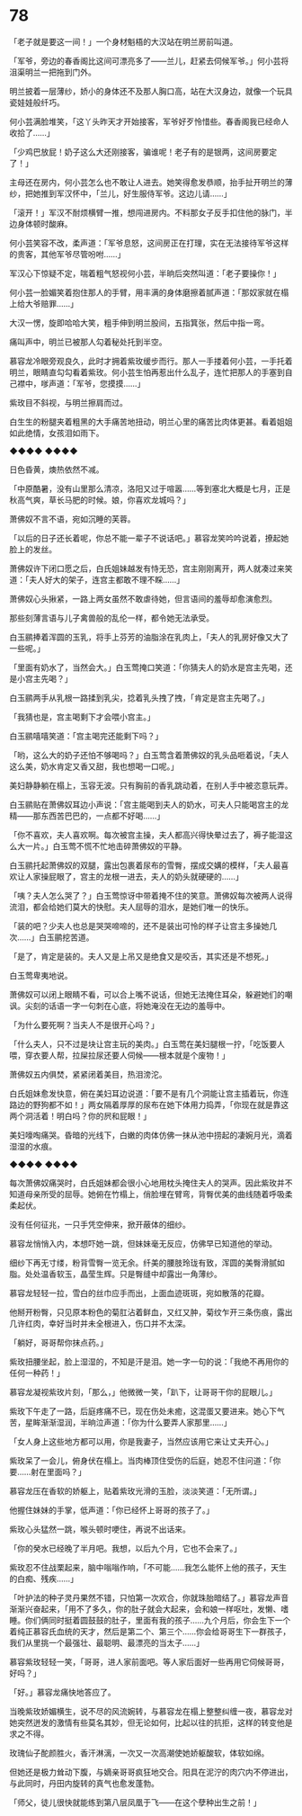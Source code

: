 # 78

「老子就是要这一间！」一个身材魁梧的大汉站在明兰房前叫道。

「军爷，旁边的春香阁比这间可漂亮多了——兰儿，赶紧去伺候军爷。」何小芸将沮渠明兰一把拖到门外。

明兰披着一层薄纱，娇小的身体还不及那人胸口高，站在大汉身边，就像一个玩具瓷娃娃般纤巧。

何小芸满脸堆笑，「这丫头昨天才开始接客，军爷好歹怜惜些。春香阁我已经命人收拾了……」

「少鸡巴放屁！奶子这么大还刚接客，骗谁呢！老子有的是银两，这间房要定了！」

主母还在房内，何小芸怎么也不敢让人进去。她笑得愈发恭顺，抬手扯开明兰的薄纱，把她推到军汉怀中，「兰儿，好生服侍军爷。这边儿请……」

「滚开！」军汉不耐烦横臂一推，想闯进房内。不料那女子反手扣住他的脉门，半边身体顿时酸麻。

何小芸笑容不改，柔声道：「军爷息怒，这间房正在打理，实在无法接待军爷这样的贵客，其他军爷尽管吩咐……」

军汉心下惊疑不定，喘着粗气怒视何小芸，半晌后突然叫道：「老子要操你！」

何小芸一脸媚笑着抱住那人的手臂，用丰满的身体磨擦着腻声道：「那奴家就在榻上给大爷赔罪……」

大汉一愣，旋即哈哈大笑，粗手伸到明兰股间，五指箕张，然后中指一弯。

痛叫声中，明兰已被那人勾着秘处托到半空。

慕容龙冷眼旁观良久，此时才拥着紫玫缓步而行。那人一手搂着何小芸，一手托着明兰，眼睛直勾勾看着紫玫。何小芸生怕再惹出什么乱子，连忙把那人的手塞到自己襟中，嗲声道：「军爷，您摸摸……」

紫玫目不斜视，与明兰擦肩而过。

白生生的粉腿夹着粗黑的大手痛苦地扭动，明兰心里的痛苦比肉体更甚。看着姐姐如此绝情，女孩泪如雨下。

◆◆◆◆ ◆◆◆◆

日色昏黄，燠热依然不减。

「中原酷暑，没有山里那么清凉，洛阳又过于喧嚣……等到塞北大概是七月，正是秋高气爽，草长马肥的时候。娘，你喜欢龙城吗？」

萧佛奴不言不语，宛如沉睡的芙蓉。

「以后的日子还长着呢，你总不能一辈子不说话吧。」慕容龙笑吟吟说着，撩起她脸上的发丝。

萧佛奴许下闭口愿之后，白氏姐妹越发有恃无恐，宫主刚刚离开，两人就凑过来笑道：「夫人好大的架子，连宫主都敢不理不睬……」

萧佛奴心头揪紧，一路上两女虽然不敢虐待她，但言语间的羞辱却愈演愈烈。

那些刻薄言语与儿子禽兽般的乱伦一样，都令她无法承受。

白玉鹂捧着浑圆的玉乳，将手上芬芳的油脂涂在乳肉上，「夫人的乳房好像又大了一些呢。」

「里面有奶水了，当然会大。」白玉莺掩口笑道：「你猜夫人的奶水是宫主先喝，还是小宫主先喝？」

白玉鹂两手从乳根一路揉到乳尖，捻着乳头拽了拽，「肯定是宫主先喝了。」

「我猜也是，宫主喝剩下才会喂小宫主。」

白玉鹂嘻嘻笑道：「宫主喝完还能剩下吗？」

「哟，这么大的奶子还怕不够喝吗？」白玉莺含着萧佛奴的乳头品咂着说，「夫人这么美，奶水肯定又香又甜，我也想喝一口呢。」

美妇静静躺在榻上，玉容无波。只有胸前的香乳跳动着，在别人手中被恣意玩弄。

白玉鹂贴在萧佛奴耳边小声说：「宫主能喝到夫人的奶水，可夫人只能喝宫主的龙精——那东西苦巴巴的，一点都不好喝……」

「你不喜欢，夫人喜欢啊。每次被宫主操，夫人都高兴得快晕过去了，褥子能湿这么大一片。」白玉莺不慌不忙地击碎萧佛奴的平静。

白玉鹂托起萧佛奴的双腿，露出包裹着尿布的雪臀，摆成交媾的模样，「夫人最喜欢让人家操屁眼了，宫主的龙根一进去，夫人的奶头就硬硬的……」

「咦？夫人怎么哭了？」白玉莺惊讶中带着掩不住的笑意。萧佛奴每次被两人说得流泪，都会给她们莫大的快慰。夫人屈辱的泪水，是她们唯一的快乐。

「装的吧？少夫人也总是哭哭啼啼的，还不是装出可怜的样子让宫主多操她几次……」白玉鹂挖苦道。

「是了，肯定是装的。夫人又是上吊又是绝食又是咬舌，其实还是不想死。」

白玉莺卑夷地说。

萧佛奴可以闭上眼睛不看，可以合上嘴不说话，但她无法掩住耳朵，躲避她们的嘲讽。尖刻的话语一字一句刺在心底，将她淹没在无边的羞辱中。

「为什么要死啊？当夫人不是很开心吗？」

「什么夫人，只不过是块让宫主玩的美肉。」白玉莺在美妇腿根一拧，「吃饭要人喂，穿衣要人帮，拉屎拉尿还要人伺候——根本就是个废物！」

萧佛奴五内俱焚，紧紧闭着美目，热泪滂沱。

白氏姐妹愈发快意，俯在美妇耳边说道：「要不是有几个洞能让宫主插着玩，你连路边的野狗都不如！」两女隔着厚厚的尿布在她下体用力捣弄，「你现在就是靠这两个洞活着！明白吗？你的屄和屁眼！」

美妇嚎啕痛哭。昏暗的光线下，白嫩的肉体仿佛一抹从池中捞起的凄婉月光，滴着湿湿的水痕。

◆◆◆◆ ◆◆◆◆

每次萧佛奴痛哭时，白氏姐妹都会很小心地用枕头掩住夫人的哭声。因此紫玫并不知道母亲所受的屈辱。她俯在竹榻上，俏脸埋在臂弯，背臀优美的曲线随着呼吸柔柔起伏。

没有任何征兆，一只手凭空伸来，掀开蔽体的细纱。

慕容龙悄悄入内，本想吓她一跳，但妹妹毫无反应，仿佛早已知道他的举动。

细纱下再无寸缕，粉背雪臀一览无余。纤美的腰肢玲珑有致，浑圆的美臀滑腻如脂。处处温香软玉，晶莹生辉。只是臀缝中却露出一角薄纱。

慕容龙轻轻一拉，雪白的丝巾应手而出，上面血迹斑斑，宛如散落的花瓣。

他掰开粉臀，只见原本粉色的菊肛沾着鲜血，又红又肿，菊纹乍开三条伤痕，露出几许红肉，幸好当时并未全根进入，伤口并不太深。

「躺好，哥哥帮你抹点药。」

紫玫扭腰坐起，脸上湿湿的，不知是汗是泪。她一字一句的说：「我绝不再用你的任何一种药！」

慕容龙凝视紫玫片刻，「那么，」他微微一笑，「趴下，让哥哥干你的屁眼儿。」

紫玫下午走了一路，后庭疼痛不已，现在伤处未癒，这混蛋又要进来。她心下气苦，星眸渐渐湿润，半晌泣声道：「你为什么要弄人家那里……」

「女人身上这些地方都可以用，你是我妻子，当然应该用它来让丈夫开心。」

紫玫呆了一会儿，俯身伏在榻上。当肉棒顶住受伤的后庭，她忍不住问道：「你要……射在里面吗？」

慕容龙压在香软的娇躯上，贴着紫玫光滑的玉脸，淡淡笑道：「无所谓。」

他握住妹妹的手掌，低声道：「你已经怀上哥哥的孩子了。」

紫玫心头猛然一跳，喉头顿时哽住，再说不出话来。

「你的癸水已经晚了半月吧。我想，以后九个月，它也不会来了。」

紫玫忍不住战栗起来，脑中嗡嗡作响，「不可能……我怎么能怀上他的孩子，天生的白痴、残疾……」

「叶护法的种子灵丹果然不错，只怕第一次欢合，你就珠胎暗结了。」慕容龙声音渐渐兴奋起来，「用不了多久，你的肚子就会大起来，会和娘一样呕吐，发懒、嗜睡。你们俩同时挺着圆鼓鼓的肚子，里面有我的孩子……九个月后，你会生下一个着纯正慕容氏血统的天才，然后是第二个、第三个……你会给哥哥生下一群孩子，我们从里挑一个最强壮、最聪明、最漂亮的当太子……」

慕容紫玫轻轻一笑，「哥哥，进人家前面吧。等人家后面好一些再用它伺候哥哥，好吗？」

「好。」慕容龙痛快地答应了。

当晚紫玫娇媚横生，说不尽的风流婉转，与慕容龙在榻上整整纠缠一夜，慕容龙对她突然迸发的激情有些莫名其妙，但无论如何，比起以往的抗拒，这样的转变他是求之不得。

玫瑰仙子酡颜胜火，香汗淋漓，一次又一次高潮使她娇躯酸软，体软如绵。

但她还是极力耸动下腹，与嫡亲哥哥疯狂地交合。阳具在泥泞的肉穴内不停进出，与此同时，丹田内旋转的真气也愈发蓬勃。

「师父，徒儿很快就能练到第八层凤凰于飞——在这个孽种出生之前！」
